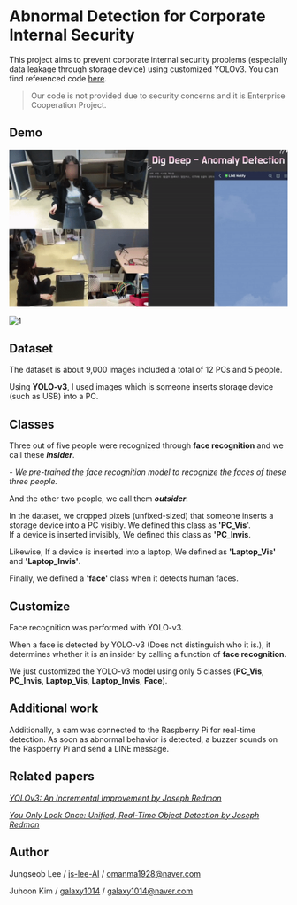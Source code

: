 # Abnormal Detection for Corporate Internal Security
This project aims to prevent corporate internal security problems (especially data leakage through storage device) using customized YOLOv3.  You can find referenced code [here](https://github.com/eriklindernoren/PyTorch-YOLOv3). 

> Our code is not provided due to security concerns and it is Enterprise Cooperation Project.

## Demo
![0](./img/demo1.gif)

![1](./img/demo2.gif)

## Dataset
The dataset is about 9,000 images included a total of 12 PCs and 5 people.

Using **YOLO-v3**, I used images which is someone inserts storage device (such as USB) into a PC.

## Classes
Three out of five people were recognized through **face recognition**  and we call these ***insider***.

*- We pre-trained the face recognition model to recognize the faces of these three people.*

And the other two people, we call them ***outsider***. 

In the dataset,  we cropped pixels (unfixed-sized) that someone inserts a storage device into a PC visibly. We defined this class as **'PC_Vis**'. <br>
If a device is inserted invisibly, We defined this class as **'PC_Invis**.


Likewise, If a device is inserted into a laptop, We defined as **'Laptop_Vis'** and **'Laptop_Invis'**.


Finally, we defined a **'face'** class when it detects human faces.

## Customize
Face recognition was performed with YOLO-v3.

When a face is detected by YOLO-v3 (Does not distinguish who it is.), it determines whether it is an insider by calling a function of **face recognition**.

We just customized the YOLO-v3 model using only 5 classes (**PC_Vis**, **PC_Invis**, **Laptop_Vis**, **Laptop_Invis**, **Face**).

## Additional work
Additionally, a cam was connected to the Raspberry Pi for real-time detection. As soon as abnormal behavior is detected, a buzzer sounds on the Raspberry Pi and send a LINE message.

## Related papers
[*YOLOv3: An Incremental Improvement by Joseph Redmon*](https://arxiv.org/abs/1804.02767)

[*You Only Look Once: Unified, Real-Time Object Detection by Joseph Redmon*](https://arxiv.org/abs/1506.02640)


## Author
Jungseob Lee / [ js-lee-AI](https://github.com/js-lee-AI) / omanma1928@naver.com

Juhoon Kim / [galaxy1014](https://github.com/galaxy1014) / galaxy1014@naver.com

